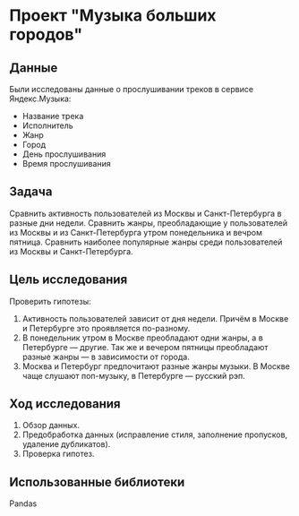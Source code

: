 # Проект "Музыка больших городов"

## Данные
Были исследованы данные о прослушивании треков в сервисе Яндекс.Музыка:
- Название трека
- Исполнитель
- Жанр
- Город
- День прослушивания
- Время прослушивания

## Задача
Сравнить активность пользователей из Москвы и Санкт-Петербурга в разные дни недели. Сравнить жанры, преобладающие у пользователей из Москвы и из Санкт-Петербурга утром понедельника и вечром пятница. Сравнить наиболее популярные жанры среди пользователей из Москвы и Санкт-Петербурга.

## Цель исследования
Проверить гипотезы:
1. Активность пользователей зависит от дня недели. Причём в Москве и Петербурге это проявляется по-разному.
2. В понедельник утром в Москве преобладают одни жанры, а в Петербурге — другие. Так же и вечером пятницы преобладают разные жанры — в зависимости от города.
3. Москва и Петербург предпочитают разные жанры музыки. В Москве чаще слушают поп-музыку, в Петербурге — русский рэп.

## Ход исследования
1. Обзор данных.
2. Предобработка данных (исправление стиля, заполнение пропусков, удаление дубликатов).
3. Проверка гипотез.

## Использованные библиотеки
Pandas

